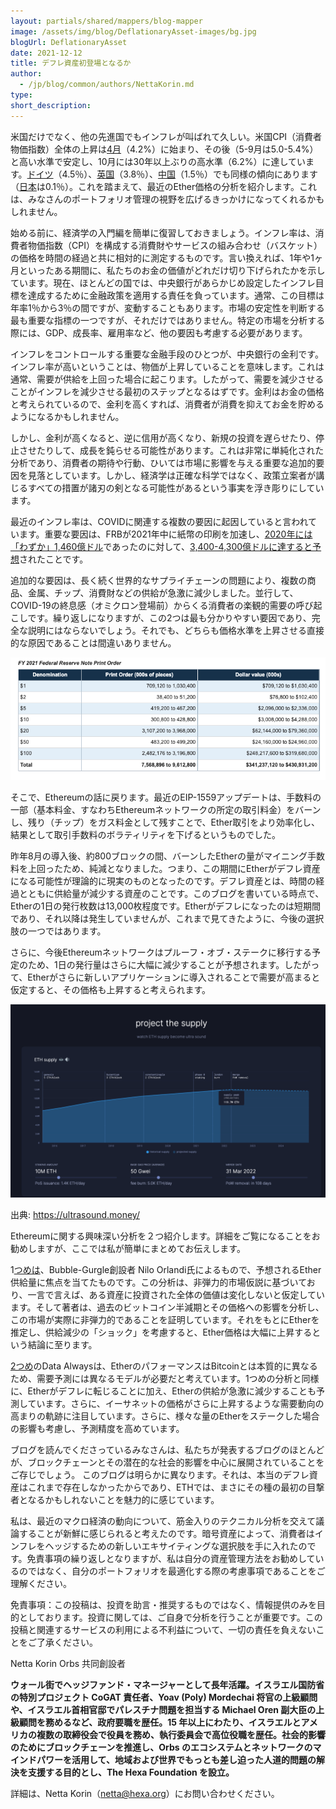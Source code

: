 ```yaml
---
layout: partials/shared/mappers/blog-mapper
image: /assets/img/blog/DeflationaryAsset-images/bg.jpg
blogUrl: DeflationaryAsset
date: 2021-12-12
title: デフレ資産初登場となるか
author:
  - /jp/blog/common/authors/NettaKorin.md
type:
short_description:
---
```



米国だけでなく、他の先進国でもインフレが叫ばれて久しい。米国CPI（消費者物価指数）全体の上昇は[4月](https://www.bls.gov/opub/ted/2021/consumer-prices-increase-6-2-percent-for-the-year-ended-october-2021.htm)（4.2%）に始まり、その後（5-9月は5.0-5.4%）と高い水準で安定し、10月には30年以上ぶりの高水準（6.2%）に達しています。[ドイツ](https://www.global-rates.com/en/economic-indicators/inflation/consumer-prices/cpi/germany.aspx)（4.5％）、[英国](https://www.global-rates.com/en/economic-indicators/inflation/consumer-prices/cpi/great-britain.aspx)（3.8％）、[中国](https://www.global-rates.com/en/economic-indicators/inflation/consumer-prices/cpi/china.aspx)（1.5％）でも同様の傾向にあります（[日本](https://www.global-rates.com/en/economic-indicators/inflation/consumer-prices/cpi/japan.aspx)は0.1％）。これを踏まえて、最近のEther価格の分析を紹介します。これは、みなさんのポートフォリオ管理の視野を広げるきっかけになってくれるかもしれません。

始める前に、経済学の入門編を簡単に復習しておきましょう。インフレ率は、消費者物価指数（CPI）を構成する消費財やサービスの組み合わせ（バスケット）の価格を時間の経過と共に相対的に測定するものです。言い換えれば、1年や1ヶ月といったある期間に、私たちのお金の価値がどれだけ切り下げられたかを示しています。現在、ほとんどの国では、中央銀行があらかじめ設定したインフレ目標を達成するために金融政策を適用する責任を負っています。通常、この目標は年率1％から3％の間ですが、変動することもあります。市場の安定性を判断する最も重要な指標の一つですが、それだけではありません。特定の市場を分析する際には、GDP、成長率、雇用率など、他の要因も考慮する必要があります。

インフレをコントロールする重要な金融手段のひとつが、中央銀行の金利です。インフレ率が高いということは、物価が上昇していることを意味します。これは通常、需要が供給を上回った場合に起こります。したがって、需要を減少させることがインフレを減少させる最初のステップとなるはずです。金利はお金の価格と考えられているので、金利を高くすれば、消費者が消費を抑えてお金を貯めるようになるかもしれません。

しかし、金利が高くなると、逆に信用が高くなり、新規の投資を遅らせたり、停止させたりして、成長を鈍らせる可能性があります。これは非常に単純化された分析であり、消費者の期待や行動、ひいては市場に影響を与える重要な追加的要因を見落としています。しかし、経済学は正確な科学ではなく、政策立案者が講じるすべての措置が諸刃の剣となる可能性があるという事実を浮き彫りにしています。

最近のインフレ率は、COVIDに関連する複数の要因に起因していると言われています。重要な要因は、FRBが2021年中に紙幣の印刷を加速し、[2020年には「わずか」1,460億ドル](https://www.federalreserve.gov/paymentsystems/2020_currency_print_orders.htm)であったのに対して、[3,400-4,300億ドルに達すると予想](https://www.federalreserve.gov/paymentsystems/coin_currency_orders.htm)されたことです。

追加的な要因は、長く続く世界的なサプライチェーンの問題により、複数の商品、金属、チップ、消費財などの供給が急激に減少しました。並行して、COVID-19の終息感（オミクロン登場前）からくる消費者の楽観的需要の呼び起こしです。繰り返しになりますが、この2つは最も分かりやすい要因であり、完全な説明にはならないでしょう。それでも、どちらも価格水準を上昇させる直接的な原因であることは間違いありません。

![](/assets/img/blog/DeflationaryAsset-images/image2.png)

そこで、Ethereumの話に戻ります。最近のEIP-1559アップデートは、手数料の一部（基本料金、すなわちEthereumネットワークの所定の取引料金）をバーンし、残り（チップ）をガス料金として残すことで、Ether取引をより効率化し、結果として取引手数料のボラティリティを下げるというものでした。

昨年8月の導入後、約800ブロックの間、バーンしたEtherの量がマイニング手数料を上回ったため、純減となりました。つまり、この期間にEtherがデフレ資産になる可能性が理論的に現実のものとなったのです。デフレ資産とは、時間の経過とともに供給量が減少する資産のことです。このブログを書いている時点で、Etherの1日の発行枚数は13,000枚程度です。Etherがデフレになったのは短期間であり、それ以降は発生していませんが、これまで見てきたように、今後の選択肢の一つではあります。

さらに、今後Ethereumネットワークはプルーフ・オブ・ステークに移行する予定のため、1日の発行量はさらに大幅に減少することが予想されます。したがって、Etherがさらに新しいアプリケーションに導入されることで需要が高まると仮定すると、その価格も上昇すると考えられます。

![](/assets/img/blog/DeflationaryAsset-images/image3.png)

出典: <https://ultrasound.money/>

Ethereumに関する興味深い分析を２つ紹介します。詳細をご覧になることをお勧めしますが、ここでは私が簡単にまとめてお伝えします。

1[つめは](https://newsletter.banklesshq.com/p/why-eth-will-hit-20k)、Bubble-Gurgle創設者 Nilo Orlandi氏によるもので、予想されるEther供給量に焦点を当てたものです。この分析は、非弾力的市場仮説に基づいており、一言で言えば、ある資産に投資された全体の価値は変化しないと仮定しています。そして著者は、過去のビットコイン半減期とその価格への影響を分析し、この市場が実際に非弾力的であることを証明しています。それをもとにEtherを推定し、供給減少の「ショック」を考慮すると、Ether価格は大幅に上昇するという結論に至ります。

[2つめ](https://dataalways.substack.com/p/a-flows-based-ethereum-price-model)のData Alwaysは、EtherのパフォーマンスはBitcoinとは本質的に異なるため、需要予測には異なるモデルが必要だと考えています。1つめの分析と同様に、Etherがデフレに転じることに加え、Etherの供給が急激に減少することも予測しています。さらに、イーサネットの価格がさらに上昇するような需要動向の高まりの軌跡に注目しています。さらに、様々な量のEtherをステークした場合の影響も考慮し、予測精度を高めています。

ブログを読んでくださっているみなさんは、私たちが発表するブログのほとんどが、ブロックチェーンとその潜在的な社会的影響を中心に展開されていることをご存じでしょう。 このブログは明らかに異なります。それは、本当のデフレ資産はこれまで存在しなかったからであり、ETHでは、まさにその種の最初の目撃者となるかもしれないことを魅力的に感じています。 

私は、最近のマクロ経済の動向について、筋金入りのテクニカル分析を交えて議論することが新鮮に感じられると考えたのです。暗号資産によって、消費者はインフレをヘッジするための新しいエキサイティングな選択肢を手に入れたのです。免責事項の繰り返しとなりますが、私は自分の資産管理方法をお勧めしているのではなく、自分のポートフォリオを最適化する際の考慮事項であることをご理解ください。

免責事項：この投稿は、投資を助言・推奨するものではなく、情報提供のみを目的としております。投資に関しては、ご自身で分析を行うことが重要です。この投稿と関連するサービスの利用による不利益について、一切の責任を負えないことをご了承ください。

<div class='line-separator'> </div>

Netta Korin Orbs 共同創設者

**ウォール街でヘッジファンド・マネージャーとして長年活躍。イスラエル国防省の特別プロジェクト CoGAT 責任者、Yoav (Poly) Mordechai 将官の上級顧問や、イスラエル首相官邸でパレスチナ問題を担当する Michael Oren 副大臣の上級顧問を務めるなど、政府要職を歴任。15 年以上にわたり、イスラエルとアメリカの複数の取締役会で役員を務め、執行委員会で高位役職を歴任。社会的影響のためにブロックチェーンを推進し、Orbs のエコシステムとネットワークのマインドパワーを活用して、地域および世界でもっとも差し迫った人道的問題の解決を支援する目的とし、The Hexa Foundation を設立。**

詳細は、Netta Korin（[netta@hexa.org](https://mail.google.com/mail/?view=cm&fs=1&tf=1&to=netta@hexa.org,)）にお問い合わせください。
